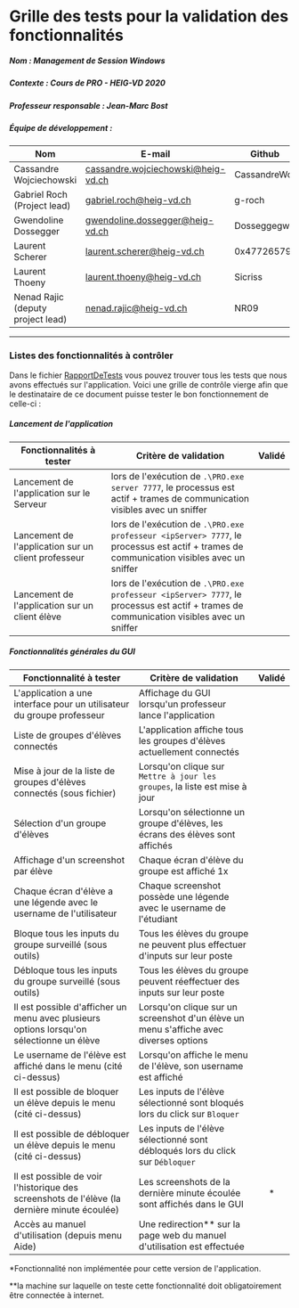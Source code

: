 # Grille des tests pour la validation des fonctionnalités
##### Nom : Management de Session Windows

##### Contexte : Cours de PRO - HEIG-VD 2020

##### Professeur responsable : Jean-Marc Bost

##### Équipe de développement :

| Nom                               | E-mail                                                       | Github       |
| --------------------------------- | ------------------------------------------------------------ | ------------ |
| Cassandre Wojciechowski           | [cassandre.wojciechowski@heig-vd.ch](mailto:cassandre.wojciechowski@heig-vd.ch) | CassandreWoj |
| Gabriel Roch (Project lead)       | [gabriel.roch@heig-vd.ch](mailto:gabriel.roch@heig-vd.ch)    | g-roch       |
| Gwendoline Dossegger              | [gwendoline.dossegger@heig-vd.ch](mailto:gwendoline.dossegger@heig-vd.ch) | Dosseggegw1  |
| Laurent Scherer                   | [laurent.scherer@heig-vd.ch](mailto:laurent.scherer@heig-vd.ch) | 0x47726579   |
| Laurent Thoeny                    | [laurent.thoeny@heig-vd.ch](mailto:laurent.thoeny@heig-vd.ch) | Sicriss      |
| Nenad Rajic (deputy project lead) | [nenad.rajic@heig-vd.ch](mailto:nenad.rajic@heig-vd.ch)      | NR09         |

----

### Listes des fonctionnalités à contrôler

Dans le fichier [RapportDeTests]( https://github.com/HEIGVD-PRO-A-07/HEIGVD-PRO-A-07-Documentation/blob/master/rapport/RapportDeControle/RapportDeTests.md ) vous pouvez trouver tous les tests que nous avons effectués sur l'application. Voici une grille de contrôle vierge afin que le destinataire de ce document puisse tester le bon fonctionnement de celle-ci :



##### Lancement de l'application

| Fonctionnalités à tester                            | Critère de validation                                        | Validé |
| --------------------------------------------------- | ------------------------------------------------------------ | :----: |
| Lancement de l'application sur le Serveur           | lors de l'exécution de ``.\PRO.exe server 7777``, le processus est actif + trames de communication visibles avec un sniffer |        |
| Lancement de l'application sur un client professeur | lors de l'exécution de ``.\PRO.exe professeur <ipServer> 7777``, le processus est actif + trames de communication visibles avec un sniffer |        |
| Lancement de l'application sur un client élève      | lors de l'exécution de ``.\PRO.exe professeur <ipServer> 7777``, le processus est actif + trames de communication visibles avec un sniffer |        |



##### Fonctionnalités générales du GUI

| Fonctionnalité à tester                                      | Critère de validation                                        | Validé |
| ------------------------------------------------------------ | ------------------------------------------------------------ | :----: |
| L'application a une interface pour un utilisateur du groupe professeur | Affichage du GUI lorsqu'un professeur lance l'application    |        |
| Liste de groupes d'élèves connectés                          | L'application affiche tous les groupes d'élèves actuellement connectés |        |
| Mise à jour de la liste de groupes d'élèves connectés (sous fichier) | Lorsqu'on clique sur ``Mettre à jour les groupes``, la liste est mise à jour |        |
| Sélection d'un groupe d'élèves                               | Lorsqu'on sélectionne un groupe d'élèves, les écrans des élèves sont affichés |        |
| Affichage d'un screenshot par élève                          | Chaque écran d'élève du groupe est affiché 1x                |        |
| Chaque écran d'élève a une légende avec le username de l'utilisateur | Chaque screenshot possède une légende avec le username de l'étudiant |        |
| Bloque tous les inputs du groupe surveillé (sous outils)     | Tous les élèves du groupe ne peuvent plus effectuer d'inputs sur leur poste |        |
| Débloque tous les inputs du groupe surveillé (sous outils)   | Tous les élèves du groupe peuvent réeffectuer des inputs sur leur poste |        |
| Il est possible d'afficher un menu avec plusieurs options lorsqu'on sélectionne un élève | Lorsqu'on clique sur un screenshot d'un élève un menu s'affiche avec diverses options |        |
| Le username de l'élève est affiché dans le menu (cité ci-dessus) | Lorsqu'on affiche le menu de l'élève, son username est affiché |        |
| Il est possible de bloquer un élève depuis le menu (cité ci-dessus) | Les inputs de l'élève sélectionné sont bloqués lors du click sur ``Bloquer`` |        |
| Il est possible de débloquer un élève depuis le menu (cité ci-dessus) | Les inputs de l'élève sélectionné sont débloqués lors du click sur ``Débloquer`` |        |
| Il est possible de voir l'historique des screenshots de l'élève (la dernière minute écoulée) | Les screenshots de la dernière minute écoulée sont affichés dans le GUI |   *    |
| Accès au manuel d'utilisation (depuis menu Aide)             | Une redirection** sur la page web du manuel d'utilisation est effectuée |        |

*Fonctionnalité non implémentée pour cette version de l'application.

**la machine sur laquelle on teste cette fonctionnalité doit obligatoirement être connectée à internet.